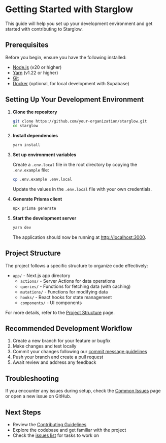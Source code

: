 # Getting Started with Starglow

This guide will help you set up your development environment and get started with contributing to Starglow.

## Prerequisites

Before you begin, ensure you have the following installed:

- [Node.js](https://nodejs.org/) (v20 or higher)
- [Yarn](https://yarnpkg.com/) (v1.22 or higher)
- [Git](https://git-scm.com/)
- [Docker](https://www.docker.com/) (optional, for local development with Supabase)

## Setting Up Your Development Environment

1. **Clone the repository**

   ```bash
   git clone https://github.com/your-organization/starglow.git
   cd starglow
   ```

2. **Install dependencies**

   ```bash
   yarn install
   ```

3. **Set up environment variables**

   Create a `.env.local` file in the root directory by copying the `.env.example` file:

   ```bash
   cp .env.example .env.local
   ```

   Update the values in the `.env.local` file with your own credentials.

4. **Generate Prisma client**

   ```bash
   npx prisma generate
   ```

5. **Start the development server**

   ```bash
   yarn dev
   ```

   The application should now be running at [http://localhost:3000](http://localhost:3000).

## Project Structure

The project follows a specific structure to organize code effectively:

- `app/` - Next.js app directory
  - `actions/` - Server Actions for data operations
  - `queries/` - Functions for fetching data (with caching)
  - `mutations/` - Functions for modifying data
  - `hooks/` - React hooks for state management
  - `components/` - UI components

For more details, refer to the [Project Structure](Project-Structure) page.

## Recommended Development Workflow

1. Create a new branch for your feature or bugfix
2. Make changes and test locally
3. Commit your changes following our [commit message guidelines](Contributing-Guidelines#commit-message-guidelines)
4. Push your branch and create a pull request
5. Await review and address any feedback

## Troubleshooting

If you encounter any issues during setup, check the [Common Issues](Common-Issues) page or open a new issue on GitHub.

## Next Steps

- Review the [Contributing Guidelines](Contributing-Guidelines)
- Explore the codebase and get familiar with the project
- Check the [issues list](https://github.com/your-organization/starglow/issues) for tasks to work on
